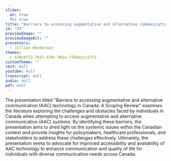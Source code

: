 ```yaml
---
slides:
  en: true
  fr: true
title: "Barriers to accessing augmentative and alternative communication (AAC) technology in Canada: A Scoping Review"
id: "33"
previewImage: ""
previewImageAlt: ""
presenters:
  - Jillian Henderson
themes:
  - b70c8f53-7613-434c-9b2e-f76da3cc57f3
customTheme: ""
text: null
youtube: null
transcript: null
audio: null
pdf: null
---
```

The presentation titled "Barriers to accessing augmentative and alternative communication (AAC) technology in Canada: A Scoping Review" examines the literature exploring the challenges and obstacles faced by individuals in Canada when attempting to access augmentative and alternative communication (AAC) systems. By identifying these barriers, the presentation aims to shed light on the systemic issues within the Canadian context and provide insights for policymakers, healthcare professionals, and stakeholders to address these challenges effectively. Ultimately, the presentation seeks to advocate for improved accessibility and availability of AAC technology to enhance communication and quality of life for individuals with diverse communication needs across Canada.
